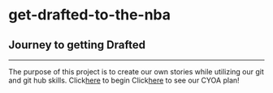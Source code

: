 # get-drafted-to-the-nba
## Journey to getting Drafted
---
The purpose of this project is to create our own stories while utilizing our git and git hub skills.
Click[here](alarm.md) to begin
Click[here](https://docs.google.com/drawings/d/1ylh2RB0vgOPX2SYsWHGs9h1UTG2-xOI3oMhG6sswa1M/edit) to see our CYOA plan!